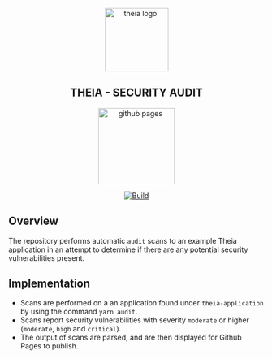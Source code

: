 <div align='center'>
<br />
<img src='https://raw.githubusercontent.com/eclipse-theia/security-audit/master/assets/logo.svg?sanitize=true' alt='theia logo' width='125'>

<h2>THEIA - SECURITY AUDIT</h2>

<div>

[<img src="https://raw.githubusercontent.com/eclipse-theia/security-audit/master/assets/gh-pages.png" alt="github pages" width="150px"/>](https://eclipse-theia.github.io/security-audit/)

[![Build](https://github.com/eclipse-theia/security-audit/workflows/Build%20and%20Deploy%20GitHub%20Page/badge.svg?branch=master)](https://github.com/eclipse-theia/security-audit/actions)
</div>


</div>

## Overview

The repository performs automatic `audit` scans to an example Theia application in an attempt
to determine if there are any potential security vulnerabilities present.

## Implementation
- Scans are performed on a an application found under `theia-application` by using the command
`yarn audit`.
- Scans report security vulnerabilities with severity `moderate` or higher (`moderate`, `high` and `critical`).
- The output of scans are parsed, and are then displayed for Github Pages to publish.

